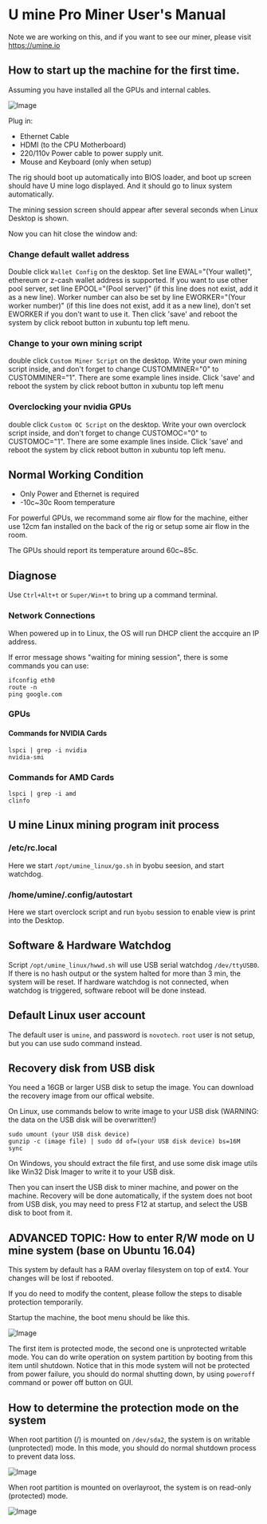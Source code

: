 # U mine Pro Miner User's Manual

Note we are working on this, and if you want to see our miner, please visit https://umine.io

## How to start up the machine for the first time.
Assuming you have installed all the GPUs and internal cables.

![Image](images/umine_evga10cards.jpeg)

Plug in:

* Ethernet Cable
* HDMI (to the CPU Motherboard)
* 220/110v Power cable to power supply unit.
* Mouse and Keyboard (only when setup)

The rig should boot up automatically into BIOS loader, and boot up screen should have U mine logo displayed. And it should 
go to linux system automatically.

The mining session screen should appear after several seconds when Linux Desktop is shown. 

Now you can hit close the window and:

### Change default wallet address
Double click `Wallet Config` on the desktop. Set line EWAL="(Your wallet)", ethereum or z-cash wallet address is supported. If you want to use other pool server, set line EPOOL="(Pool server)" (if this line does not exist, add it as a new line). Worker number can also be set by line EWORKER="(Your worker number)" (if this line does not exist, add it as a new line), don't set EWORKER if you don't want to use it. Then click 'save' and reboot the system by click reboot button in xubuntu top left menu.

### Change to your own mining script
double click `Custom Miner Script` on the desktop. Write your own mining script inside, and don't forget to change CUSTOMMINER="0" to CUSTOMMINER="1". There are some example lines inside. Click 'save' and reboot the system by click reboot button in xubuntu top left menu

### Overclocking your nvidia GPUs
double click `Custom OC Script` on the desktop. Write your own overclock script inside, and don't forget to change CUSTOMOC="0" to CUSTOMOC="1". There are some example lines inside. Click 'save' and reboot the system by click reboot button in xubuntu top left menu.

## Normal Working Condition
* Only Power and Ethernet is required
* -10c~30c Room temperature

For powerful GPUs, we recommand some air flow for the machine, either use 12cm fan installed on the back of the rig or setup some air flow in the room.

The GPUs should report its temperature around 60c~85c.

## Diagnose
Use `Ctrl+Alt+t` or `Super/Win+t` to bring up a command terminal.

### Network Connections
When powered up in to Linux, the OS will run DHCP client the accquire an IP address.

If error message shows "waiting for mining session", there is some commands you can use:
```
ifconfig eth0
route -n
ping google.com
```

### GPUs

#### Commands for NVIDIA Cards
```
lspci | grep -i nvidia
nvidia-smi
```
### Commands for AMD Cards
```
lspci | grep -i amd
clinfo
```

## U mine Linux mining program init process

### /etc/rc.local
Here we start `/opt/umine_linux/go.sh` in byobu seesion, and start watchdog.

### /home/umine/.config/autostart
Here we start overclock script and run `byobu` session to enable view is print into the Desktop.

## Software & Hardware Watchdog
Script `/opt/umine_linux/hwwd.sh` will use USB serial watchdog `/dev/ttyUSB0`. If there is no hash output or the system halted for more than 3 min, the system will be reset. If hardware watchdog is not connected, when watchdog is triggered, software reboot will be done instead.

## Default Linux user account
The default user is `umine`, and password is `novotech`. `root` user is not setup, but you can use sudo command instead.

## Recovery disk from USB disk
You need a 16GB or larger USB disk to setup the image. You can download the recovery image from our offical website.

On Linux, use commands below to write image to your USB disk (WARNING: the data on the USB disk will be overwritten!)
```
sudo umount (your USB disk device)
gunzip -c (image file) | sudo dd of=(your USB disk device) bs=16M
sync
```

On Windows, you should extract the file first, and use some disk image utils like Win32 Disk Imager to write it to your USB disk.

Then you can insert the USB disk to miner machine, and power on the machine. Recovery will be done automatically, if the system does not boot from USB disk, you may need to press F12 at startup, and select the USB disk to boot from it.

## ADVANCED TOPIC: How to enter R/W mode on U mine system (base on Ubuntu 16.04)

This system by default has a RAM overlay filesystem on top of ext4. Your changes will be lost if rebooted. 

If you do need to modify the content, please follow the steps to disable protection temporarily.

Startup the machine, the boot menu should be like this.

![Image](images/syspro1.jpg)

The first item is protected mode, the second one is unprotected writable mode. You can do write operation on system partition by booting from this item until shutdown. Notice that in this mode system will not be protected from power failure, you should do normal shutting down, by using `poweroff` command or power off button on GUI.

## How to determine the protection mode on the system

When root partition (/) is mounted on `/dev/sda2`, the system is on writable (unprotected) mode. In this mode, you should do normal shutdown process to prevent data loss.

![Image](images/syspro2.jpg)

When root partition is mounted on overlayroot, the system is on read-only (protected) mode.

![Image](images/syspro3.jpg)
